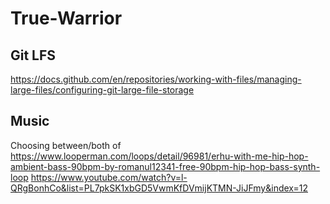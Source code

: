 # True-Warrior

## Git LFS
https://docs.github.com/en/repositories/working-with-files/managing-large-files/configuring-git-large-file-storage

## Music
Choosing between/both of
https://www.looperman.com/loops/detail/96981/erhu-with-me-hip-hop-ambient-bass-90bpm-by-romanul12341-free-90bpm-hip-hop-bass-synth-loop
https://www.youtube.com/watch?v=l-QRgBonhCo&list=PL7pkSK1xbGD5VwmKfDVmijKTMN-JiJFmy&index=12
